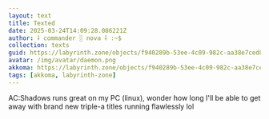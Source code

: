```yaml
---
layout: text
title: Texted
date: 2025-03-24T14:09:28.086221Z
author: ⸸ commander ░ nova ⸸ :~$
collection: texts
guid: https://labyrinth.zone/objects/f940289b-53ee-4c09-982c-aa38e7ced808
avatar: /img/avatar/daemon.png
akkoma: https://labyrinth.zone/objects/f940289b-53ee-4c09-982c-aa38e7ced808
tags: [akkoma, labyrinth-zone]
---
```


<p>AC:Shadows runs great on my PC (linux), wonder how long I'll be able to get away with brand new triple-a titles running flawlessly lol</p>